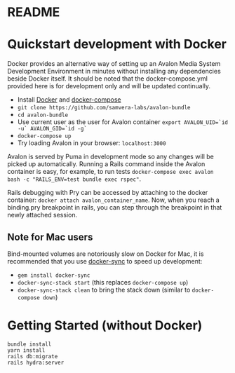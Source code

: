 # README

# Quickstart development with Docker
Docker provides an alternative way of setting up an Avalon Media System Development Environment in minutes without installing any dependencies beside Docker itself. It should be noted that the docker-compose.yml provided here is for development only and will be updated continually.
* Install [Docker](https://docs.docker.com/engine/installation/) and [docker-compose](https://docs.docker.com/compose/install/)
* ```git clone https://github.com/samvera-labs/avalon-bundle```
* ```cd avalon-bundle```
* Use current user as the user for Avalon container `` export AVALON_UID=`id -u` AVALON_GID=`id -g` ``
* ```docker-compose up```
* Try loading Avalon in your browser: ```localhost:3000```

Avalon is served by Puma in development mode so any changes will be picked up automatically. Running a Rails command inside the Avalon container is easy, for example, to run tests ```docker-compose exec avalon bash -c "RAILS_ENV=test bundle exec rspec"```.

Rails debugging with Pry can be accessed by attaching to the docker container: ```docker attach avalon_container_name```. Now, when you reach a binding.pry breakpoint in rails, you can step through the breakpoint in that newly attached session.

## Note for Mac users
Bind-mounted volumes are notoriously slow on Docker for Mac, it is recommended that you use [docker-sync](https://github.com/EugenMayer/docker-sync/) to speed up development:
* ``gem install docker-sync``
* ``docker-sync-stack start`` (this replaces ``docker-compose up``)
* ``docker-sync-stack clean`` to bring the stack down (similar to ``docker-compose down``)

# Getting Started (without Docker)

```
bundle install
yarn install
rails db:migrate
rails hydra:server
```

